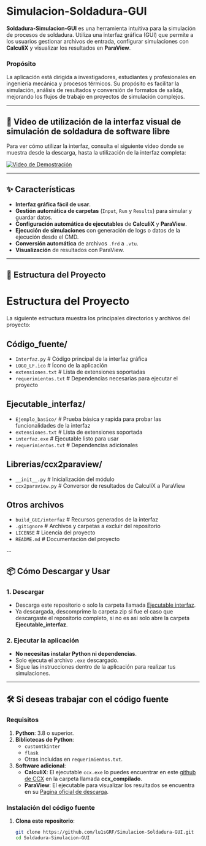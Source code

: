 # Simulacion-Soldadura-GUI

**Soldadura-Simulacion-GUI** es una herramienta intuitiva para la simulación de procesos de soldadura. Utiliza una interfaz gráfica (GUI) que permite a los usuarios gestionar archivos de entrada, configurar simulaciones con **CalculiX** y visualizar los resultados en **ParaView**.

### Propósito
La aplicación está dirigida a investigadores, estudiantes y profesionales en ingeniería mecánica y procesos térmicos. Su propósito es facilitar la simulación, análisis de resultados y conversión de formatos de salida, mejorando los flujos de trabajo en proyectos de simulación complejos.

---

## 🎥 Video de utilización de la interfaz visual de simulación de soldadura de software libre

Para ver cómo utilizar la interfaz, consulta el siguiente video donde se muestra desde la descarga, hasta la utilización de la interfaz completa:

[![Video de Demostración](https://img.youtube.com/vi/i02AnA2SZ4Y/maxresdefault.jpg)](https://www.youtube.com/watch?v=i02AnA2SZ4Y)

---

## ✨ Características

- **Interfaz gráfica fácil de usar**.
- **Gestión automática de carpetas** (`Input`, `Run` y `Results`) para simular y guardar datos.
- **Configuración automática de ejecutables** de **CalculiX** y **ParaView**.
- **Ejecución de simulaciones** con generación de logs o datos de la ejecución desde el CMD.
- **Conversión automática** de archivos `.frd` a `.vtu`.
- **Visualización** de resultados con ParaView.

---

## 📂 Estructura del Proyecto

# Estructura del Proyecto

La siguiente estructura muestra los principales directorios y archivos del proyecto:

## Código_fuente/
- `Interfaz.py`         # Código principal de la interfaz gráfica
- `LOGO_LF.ico`         # Ícono de la aplicación
- `extensiones.txt`     # Lista de extensiones soportadas
- `requerimientos.txt`  # Dependencias necesarias para ejecutar el proyecto

## Ejecutable_interfaz/
- `Ejemplo_basico/`     # Prueba básica y rapida para probar las funcionalidades de la interfaz
- `extensiones.txt`     # Lista de extensiones soportada
- `interfaz.exe`        # Ejecutable listo para usar
- `requerimientos.txt`  # Dependencias adicionales

## Librerias/ccx2paraview/
- `__init__.py`         # Inicialización del módulo
- `ccx2paraview.py`     # Conversor de resultados de CalculiX a ParaView

## Otros archivos
- `build_GUI/interfaz`      # Recursos generados de la interfaz
- `.gitignore`              # Archivos y carpetas a excluir del repositorio
- `LICENSE`                 # Licencia del proyecto
- `README.md`               # Documentación del proyecto


--

## 📦 Cómo Descargar y Usar

### 1. Descargar
- Descarga este repositorio o solo la carpeta llamada [Ejecutable interfaz](https://github.com/lu1sGRF/Simulacion-Soldadura-GUI/tree/main/Ejecutable_intefaz).
- Ya descargada, descomprime la carpeta zip si fue el caso que descargaste el repositorio completo, si no es asi solo abre la carpeta **Ejecutable_interfaz**.

### 2. Ejecutar la aplicación
- **No necesitas instalar Python ni dependencias**.
- Solo ejecuta el archivo `.exe` descargado.
- Sigue las instrucciones dentro de la aplicación para realizar tus simulaciones.

---

## 🛠️ Si deseas trabajar con el código fuente

### Requisitos
1. **Python**: 3.8 o superior.
2. **Bibliotecas de Python**:
   - `customtkinter`
   - `flask`
   - Otras incluidas en `requerimientos.txt`.
3. **Software adicional**:
   - **CalculiX**: El ejecutable `ccx.exe` lo puedes encuentrar en este [github de CCX](https://github.com/PacoOMG2/Ccx-welding-simulation) en la carpeta llamada **ccx_compilado**.
   - **ParaView**: El ejecutable para visualizar los resultados se encuentra en su [Pagina oficial de descarga](https://www.paraview.org/download/).

### Instalación del código fuente
1. **Clona este repositorio**:
   ```bash
   git clone https://github.com/lu1sGRF/Simulacion-Soldadura-GUI.git
   cd Soldadura-Simulacion-GUI

